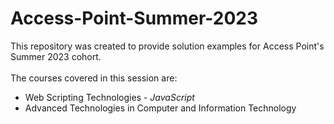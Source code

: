 # Access-Point-Summer-2023

This repository was created to provide solution examples for Access Point's Summer 2023 cohort.<br><br>
The courses covered in this session are:
<ul>
  <li>Web Scripting Technologies - <i>JavaScript</i></li>
  <li>Advanced Technologies in Computer and Information Technology</li>
</ul>
  
